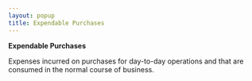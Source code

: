```yaml
---
layout: popup
title: Expendable Purchases
---
```



**Expendable Purchases**


Expenses incurred on purchases for day-to-day operations and that are consumed in the normal course of business.
